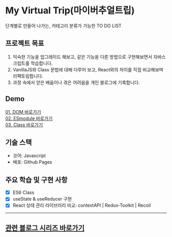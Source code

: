 # My Virtual Trip(마이버추얼트립)

단계별로 만들어 나가는, 카테고리 분류가 가능한 TO DO LIST

## 프로젝트 목표

1. 익숙한 기능을 업그레이드 해보고, 같은 기능을 다른 방법으로 구현해보면서 자바스크립트를 학습합니다.
2. VanillaJS와 Class 문법에 대해 다루어 보고, React와의 차이를 직접 비교해보며 리팩토링합니다.
3. 과정 속에서 얻은 배움이나 겪은 어려움을 개인 블로그에 기록합니다.

## Demo

[01. DOM 바로가기](https://k-jeonghee.github.io/MyVirtualTrip-VanillaJS/01-dom/) <br/>
[02. ESmodule 바로가기](https://k-jeonghee.github.io/MyVirtualTrip-VanillaJS/02-ESmodule/) <br/>
[03. Class 바로가기](https://k-jeonghee.github.io/MyVirtualTrip-VanillaJS/03-class/) <br/>

## 기술 스택

- 코어: Javascript
- 배포: Github Pages

## 주요 학습 및 구현 사항

- [x] ES6 Class
- [x] useState & useReducer 구현
- [x] React 상태 관리 라이브러리 비교: contextAPI | Redux-Toolkit | Recoil

---

## [관련 블로그 시리즈 바로가기](https://velog.io/@domandjerry/series/%EB%A7%88%EC%9D%B4%EB%B2%84%EC%B6%94%EC%96%BC%ED%8A%B8%EB%A6%BD)
